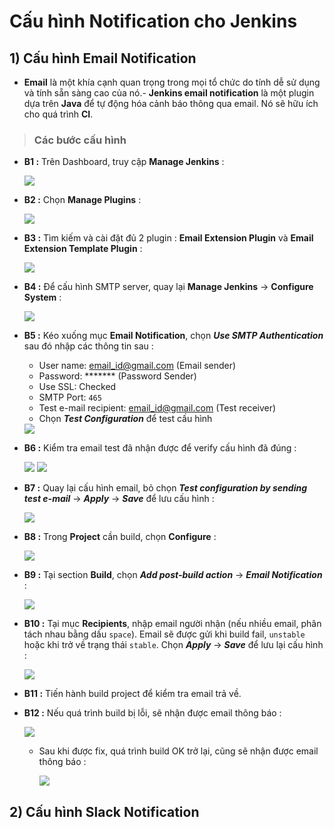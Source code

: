 # Cấu hình Notification cho Jenkins
## **1) Cấu hình Email Notification**
- **Email** là một khía cạnh quan trọng trong mọi tổ chức do tính dễ sử dụng và tính sẵn sàng cao của nó.- **Jenkins email notification** là một plugin dựa trên **Java** để tự động hóa cảnh báo thông qua email. Nó sẽ hữu ích cho quá trình **CI**.
> ### **Các bước cấu hình**
- **B1 :** Trên Dashboard, truy cập **Manage Jenkins** :

    <img src=https://i.imgur.com/vga54Og.png>

- **B2 :** Chọn **Manage Plugins** :

    <img src=https://i.imgur.com/zRBM9fG.png>

- **B3 :** Tìm kiếm và cài đặt đủ 2 plugin : **Email Extension Plugin** và **Email Extension Template Plugin** :

    <img src=https://i.imgur.com/fnyP43W.png>

- **B4 :** Để cấu hình SMTP server, quay lại **Manage Jenkins** -> **Configure System** :

    <img src=https://i.imgur.com/XjhFvQR.png>

- **B5 :** Kéo xuống mục **Email Notification**, chọn ***Use SMTP Authentication*** sau đó nhập các thông tin sau :
    - User name: email_id@gmail.com (Email sender)
    - Password: *******             (Password Sender)
    - Use SSL: Checked
    - SMTP Port: `465`
    - Test e-mail recipient: email_id@gmail.com  (Test receiver)
    - Chọn ***Test Configuration*** để test cấu hình

    <img src=https://i.imgur.com/aCnih6g.png>

- **B6 :** Kiểm tra email test đã nhận được để verify cấu hình đã đúng :

    <img src=https://i.imgur.com/jvqPuDo.png>

    <img src=https://i.imgur.com/RrUfifa.png>

- **B7 :** Quay lại cấu hình email, bỏ chọn ***Test configuration by sending test e-mail*** -> ***Apply*** -> ***Save*** để lưu cấu hình :

    <img src=https://i.imgur.com/F2shTys.png>

- **B8 :** Trong **Project** cần build, chọn **Configure** :

    <img src=https://i.imgur.com/E7sA4Ry.png>

- **B9 :** Tại section **Build**, chọn ***Add post-build action*** -> ***Email Notification*** :

    <img src=https://i.imgur.com/M2Lc08L.png>

- **B10 :** Tại mục **Recipients**, nhập email người nhận (nếu nhiều email, phân tách nhau bằng dấu `space`). Email sẽ được gửi khi build fail, `unstable` hoặc khi trở về trạng thái `stable`. Chọn ***Apply*** -> ***Save*** để lưu lại cấu hình :

    <img src=https://i.imgur.com/DvqqfW2.png>

- **B11 :** Tiến hành build project để kiểm tra email trả về.
- **B12 :** Nếu quá trình build bị lỗi, sẽ nhận được email thông báo :

    <img src=https://i.imgur.com/gs7S2M8.png>

    - Sau khi được fix, quá trình build OK trở lại, cũng sẽ nhận được email thông báo :

        <img src=https://i.imgur.com/s1unlQX.png>
## **2) Cấu hình Slack Notification**